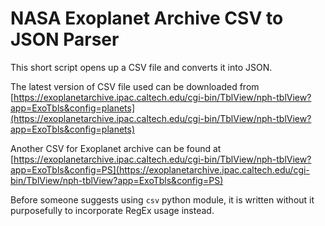 # NASA Exoplanet Archive CSV to JSON Parser

This short script opens up a CSV file and converts it into JSON. 

The latest version of CSV file used can be downloaded from [https://exoplanetarchive.ipac.caltech.edu/cgi-bin/TblView/nph-tblView?app=ExoTbls&config=planets](https://exoplanetarchive.ipac.caltech.edu/cgi-bin/TblView/nph-tblView?app=ExoTbls&config=planets)

Another CSV for Exoplanet archive can be found at [https://exoplanetarchive.ipac.caltech.edu/cgi-bin/TblView/nph-tblView?app=ExoTbls&config=PS](https://exoplanetarchive.ipac.caltech.edu/cgi-bin/TblView/nph-tblView?app=ExoTbls&config=PS)

Before someone suggests using `csv` python module, it is written without it purposefully to incorporate RegEx usage instead.